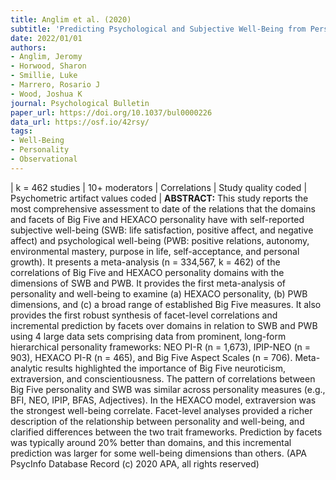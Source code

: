 ```yaml
---
title: Anglim et al. (2020)
subtitle: 'Predicting Psychological and Subjective Well-Being from Personality: A Meta-Analysis'
date: 2022/01/01
authors:
- Anglim, Jeromy
- Horwood, Sharon
- Smillie, Luke
- Marrero, Rosario J
- Wood, Joshua K
journal: Psychological Bulletin
paper_url: https://doi.org/10.1037/bul0000226
data_url: https://osf.io/42rsy/
tags:
- Well-Being
- Personality
- Observational
---
```

| k = 462 studies | 10+ moderators | Correlations | Study quality coded | Psychometric artifact values coded | **ABSTRACT:** This study reports the most comprehensive assessment to date of the relations that the domains and facets of Big Five and HEXACO personality have with self-reported subjective well-being (SWB: life satisfaction, positive affect, and negative affect) and psychological well-being (PWB: positive relations, autonomy, environmental mastery, purpose in life, self-acceptance, and personal growth). It presents a meta-analysis (n = 334,567, k = 462) of the correlations of Big Five and HEXACO personality domains with the dimensions of SWB and PWB. It provides the first meta-analysis of personality and well-being to examine (a) HEXACO personality, (b) PWB dimensions, and (c) a broad range of established Big Five measures. It also provides the first robust synthesis of facet-level correlations and incremental prediction by facets over domains in relation to SWB and PWB using 4 large data sets comprising data from prominent, long-form hierarchical personality frameworks: NEO PI-R (n = 1,673), IPIP-NEO (n = 903), HEXACO PI-R (n = 465), and Big Five Aspect Scales (n = 706). Meta-analytic results highlighted the importance of Big Five neuroticism, extraversion, and conscientiousness. The pattern of correlations between Big Five personality and SWB was similar across personality measures (e.g., BFI, NEO, IPIP, BFAS, Adjectives). In the HEXACO model, extraversion was the strongest well-being correlate. Facet-level analyses provided a richer description of the relationship between personality and well-being, and clarified differences between the two trait frameworks. Prediction by facets was typically around 20% better than domains, and this incremental prediction was larger for some well-being dimensions than others. (APA PsycInfo Database Record (c) 2020 APA, all rights reserved)

